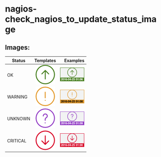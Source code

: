 # nagios-check_nagios_to_update_status_image

## Images:

| Status   | Templates     | Examples |
| -------- |:-------------:| -----:|
| OK       | ![Template: OK](images-templates/ok-up.png "Template: OK")                         | ![Example: OK](images-examples/nagios_status_ok.png "Example: OK") |
| WARNING  | ![Template: WARNING](images-templates/warning-exclamation.png "Template: WARNING") | ![Example: WARNING](images-examples/nagios_status_warning.png "Example: WARNING") |
| UNKNOWN  | ![Template: UNKNOWN](images-templates/unknown-question.png "Template: UNKNOWN")    | ![Example: UNKNOWN](images-examples/nagios_status_unknown.png "Example: UNKNOWN") |
| CRITICAL | ![Template: CRITICAL](images-templates/critical-down.png "Template: CRITICAL")     | ![Example: CRITICAL](images-examples/nagios_status_critical.png "Example: CRITICAL") |
